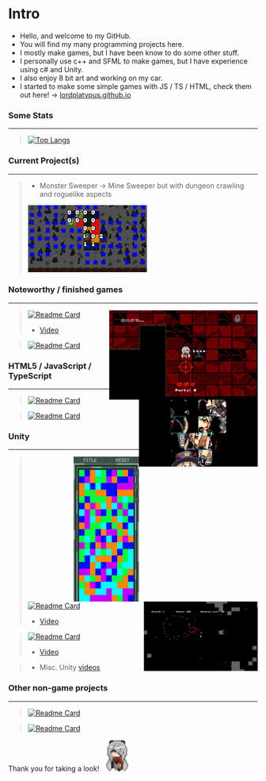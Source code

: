 # Intro
- Hello, and welcome to my GitHub.
- You will find my many programming projects here.
- I mostly make games, but I have been know to do some other stuff.
- I personally use c++ and SFML to make games, but I have experience using c# and Unity.
- I also enjoy 8 bit art and working on my car.
- I started to make some simple games with JS / TS / HTML, check them out here! -> [lordplatypus.github.io](https://lordplatypus.github.io)

### Some Stats
---
> [![Top Langs](https://github-readme-stats.vercel.app/api/top-langs/?username=lordplatypus&theme=dark)]()

### Current Project(s)
---
 > - Monster Sweeper -> Mine Sweeper but with dungeon crawling and roguelike aspects
 > <img src="MonsterSweeper.png" alt="MonsterSweeper" style="width:240px;height:135px;">

<!-- > [![Readme Card](https://github-readme-stats.vercel.app/api/pin/?username=lordplatypus&repo=MonsterSweeper&theme=dark)](https://github.com/lordplatypus/MonsterSweeper) -->

<!-- ### Game Base
---
> [![Readme Card](https://github-readme-stats.vercel.app/api/pin/?username=lordplatypus&repo=Minigame_Base&theme=dark)](https://github.com/lordplatypus/Minigame_Base) -->

### Noteworthy / finished games
---
> <img src="RhythmFactory.png" alt="Rhythm Factory Pic" style="width:300px;height:180px;" align="right">

> [![Readme Card](https://github-readme-stats.vercel.app/api/pin/?username=lordplatypus&repo=Rhythm_Game_Remake&theme=dark)](https://github.com/lordplatypus/Rhythm_Game_Remake)
> - [Video](https://drive.google.com/file/d/1_wkeOdnAibiDZWL2C8fwjAJCqUuMiXXe/view?usp=sharing)

 <img src="SlidePuzzle.png" alt="SlidePuzzle" style="width:240px;height:135px;" align="right">

> [![Readme Card](https://github-readme-stats.vercel.app/api/pin/?username=lordplatypus&repo=Slide_Puzzle&theme=dark)](https://github.com/lordplatypus/Slide_Puzzle)

### HTML5 / JavaScript / TypeScript
---
> [![Readme Card](https://github-readme-stats.vercel.app/api/pin/?username=lordplatypus&repo=Slide_Puzzle_JS&theme=dark)](https://github.com/lordplatypus/Slide_Puzzle_JS)

> [![Readme Card](https://github-readme-stats.vercel.app/api/pin/?username=lordplatypus&repo=Block_Break_TS&theme=dark)](https://github.com/lordplatypus/Block_Break_TS)

### Unity
---
<img src="BlockBreaker.png" alt="BlockBreaker" style="width:132px;height:292px;" align="right">
<img src="TwinStickShooter.png" alt="TwinStickShooter" style="width:230px;height:140px;" align="right">

> [![Readme Card](https://github-readme-stats.vercel.app/api/pin/?username=lordplatypus&repo=Unity_Twin_Stick_Shooter&theme=dark)](https://github.com/lordplatypus/Unity_Twin_Stick_Shooter)
> - [Video](https://drive.google.com/file/d/1VaWz4vrZLyGXLp2J7o5HSjlnJe3rQKIq/view?usp=sharing)

> [![Readme Card](https://github-readme-stats.vercel.app/api/pin/?username=lordplatypus&repo=Unity_Block_Break&theme=dark)](https://github.com/lordplatypus/Unity_Block_Break)
> - [Video](https://drive.google.com/file/d/1LRiM1Hkz_oKIuju8MFIC-rLnpAIWz4E0/view?usp=sharing)

> - Misc. Unity [videos](https://drive.google.com/drive/folders/13CAJnkv_MCMbHHvUPLvZfhkiuql24qPv?usp=sharing)

### Other non-game projects
---
> [![Readme Card](https://github-readme-stats.vercel.app/api/pin/?username=lordplatypus&repo=Rhythm_Tool_Updated&theme=dark)](https://github.com/lordplatypus/Rhythm_Tool_Updated)

> [![Readme Card](https://github-readme-stats.vercel.app/api/pin/?username=lordplatypus&repo=List_Maker&theme=dark)](https://github.com/lordplatypus/List_Maker)


Thank you for taking a look! <img src="Roboko.gif" alt="Roboko" style="width:64px;height:64px;">
